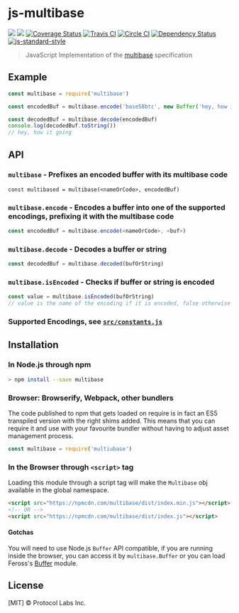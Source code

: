 js-multibase
============

[![](https://img.shields.io/badge/made%20by-Protocol%20Labs-blue.svg?style=flat-square)](http://ipn.io)
[![](https://img.shields.io/badge/freenode-%23ipfs-blue.svg?style=flat-square)](http://webchat.freenode.net/?channels=%23ipfs)
[![Coverage Status](https://coveralls.io/repos/github/multiformats/js-multibase/badge.svg?branch=master)](https://coveralls.io/github/multiformats/js-multibase?branch=master)
[![Travis CI](https://travis-ci.org/multiformats/js-multibase.svg?branch=master)](https://travis-ci.org/multiformats/js-multibase)
[![Circle CI](https://circleci.com/gh/multiformats/js-multibase.svg?style=svg)](https://circleci.com/gh/multiformats/js-multibase)
[![Dependency Status](https://david-dm.org/multiformats/js-multibase.svg?style=flat-square)](https://david-dm.org/multiformats/js-multibase)
[![js-standard-style](https://img.shields.io/badge/code%20style-standard-brightgreen.svg?style=flat-square)](https://github.com/feross/standard)

> JavaScript Implementation of the [multibase](https://github.com/multiformats/multibase) specification

## Example

```JavaScript
const multibase = require('multibase')

const encodedBuf = multibase.encode('base58btc', new Buffer('hey, how is it going'))

const decodedBuf = multibase.decode(encodedBuf)
console.log(decodedBuf.toString())
// hey, how it going
```

## API

### `multibase` - Prefixes an encoded buffer with its multibase code

```
const multibased = multibase(<nameOrCode>, encodedBuf)
```

### `multibase.encode` - Encodes a buffer into one of the supported encodings, prefixing it with the multibase code

```JavaScript
const encodedBuf = multibase.encode(<nameOrCode>, <buf>)
```

### `multibase.decode` - Decodes a buffer or string

```JavaScript
const decodedBuf = multibase.decoded(bufOrString)
```

### `multibase.isEncoded` - Checks if buffer or string is encoded

```JavaScript
const value = multibase.isEncoded(bufOrString)
// value is the name of the encoding if it is encoded, false otherwise
```

### Supported Encodings, see [`src/constants.js`](/src/constants.js)

## Installation

### In Node.js through npm

```bash
> npm install --save multibase
```

### Browser: Browserify, Webpack, other bundlers

The code published to npm that gets loaded on require is in fact an ES5 transpiled version with the right shims added. This means that you can require it and use with your favourite bundler without having to adjust asset management process.

```js
const multibase = require('multiubase')
```


### In the Browser through `<script>` tag

Loading this module through a script tag will make the ```Multibase``` obj available in the global namespace.

```html
<script src="https://npmcdn.com/multibase/dist/index.min.js"></script>
<!-- OR -->
<script src="https://npmcdn.com/multibase/dist/index.js"></script>
```

#### Gotchas

You will need to use Node.js `Buffer` API compatible, if you are running inside the browser, you can access it by `multibase.Buffer` or you can load Feross's [Buffer](https://github.com/feross/buffer) module.


## License

[MIT] © Protocol Labs Inc.
